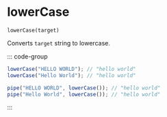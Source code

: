 # lowerCase

`lowerCase(target)`

Converts `target` string to lowercase.

::: code-group

```ts [data-first]
lowerCase("HELLO WORLD"); // "hello world"
lowerCase("Hello World"); // "hello world"
```

```ts [data-last]
pipe("HELLO WORLD", lowerCase()); // "hello world"
pipe("Hello World", lowerCase()); // "hello world"
```

:::
